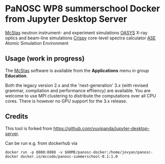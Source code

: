 # PaNOSC WP8 summerschool Docker from Jupyter Desktop Server

[McStas](https://mcstas.org/) neutron instrument- and experiment simulations
[OASYS](https://www.aps.anl.gov/Science/Scientific-Software/OASYS) X-ray optics and beam-line simulations
[Crispy](https://www.esrf.fr/computing/scientific/crispy/) core-level spectra calculator
[ASE](https://wiki.fysik.dtu.dk/ase/) Atomic Simulation Environment

## Usage (work in progress)

The [McStas](http://mcstas.org/) software is available from the __Applications__ menu in group __Education__.

Both the legacy version 2.x and the 'next-generation' 3.x (with revised grammar, compilation and performance effiiency) are available. You are welcome to use MPI clustering to distribute the computations over all CPU cores. There is however no GPU support for the 3.x release.

## Credits

This tool is forked from <https://github.com/yuvipanda/jupyter-desktop-server>.

Can be run e.g. from dockerhub via
```
docker run -p 8888:8888 -v $HOME/panosc-docker:/home/jovyan/panosc-docker docker.io/mccode/panosc-summerschool-0.1:1.0
```
